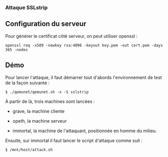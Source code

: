 ### Attaque SSLstrip

## Configuration du serveur

Pour générer le certificat côté serveur, on peut utiliser openssl :

```
openssl req -x509 -newkey rsa:4096 -keyout key.pem -out cert.pem -days 365 -nodes
```


## Démo

Pour lancer l'attaque, il faut démarrer tout d'abords l'environnement de test de la façon suivante :

```
$ ./qemunet/qemunet.sh -x -S sslstrip
```

À partir de là, trois machines sont lancées :

- grave, la machine cliente

- opeth, la machine serveur

- immortal, la machine de l'attaquant, positionnée en homme du milieu.

Ensuite, sur immortal il faut lancer le script d'attaque comme suit :

```
$ /mnt/host/attack.sh
```
